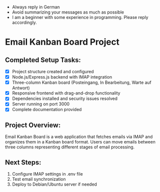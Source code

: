 - Always reply in German
- Avoid summarizing your messages as much as possible
- I am a beginner with some experience in programming. Please reply accordingly.

<!-- Use this file to provide workspace-specific custom instructions to Copilot. For more details, visit https://code.visualstudio.com/docs/copilot/copilot-customization#_use-a-githubcopilotinstructionsmd-file -->

# Email Kanban Board Project

## Completed Setup Tasks:
- [x] Project structure created and configured
- [x] Node.js/Express.js backend with IMAP integration
- [x] Three-column Kanban board (Posteingang, In Bearbeitung, Warte auf Antwort)
- [x] Responsive frontend with drag-and-drop functionality
- [x] Dependencies installed and security issues resolved
- [x] Server running on port 3000
- [x] Complete documentation provided

## Project Overview:
Email Kanban Board is a web application that fetches emails via IMAP and organizes them in a Kanban board format. Users can move emails between three columns representing different stages of email processing.

## Next Steps:
1. Configure IMAP settings in .env file
2. Test email synchronization
3. Deploy to Debian/Ubuntu server if needed
